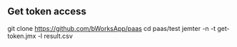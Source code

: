 ## Get token access
git clone https://github.com/bWorksApp/paas
cd paas/test
jemter -n -t get-token.jmx -l result.csv